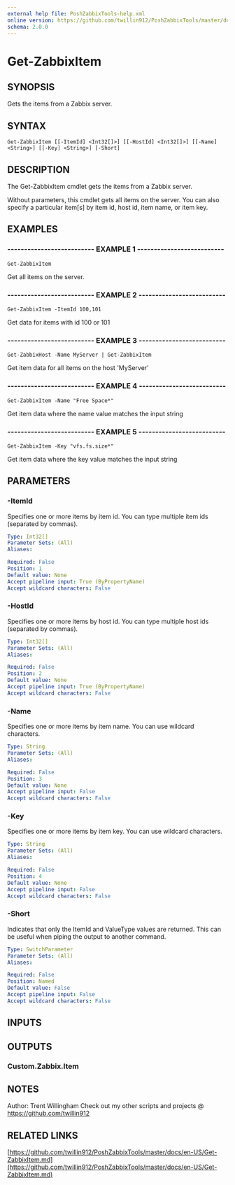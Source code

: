 ```yaml
---
external help file: PoshZabbixTools-help.xml
online version: https://github.com/twillin912/PoshZabbixTools/master/docs/en-US/Get-ZabbixItem.md
schema: 2.0.0
---
```


# Get-ZabbixItem

## SYNOPSIS
Gets the items from a Zabbix server.

## SYNTAX

```
Get-ZabbixItem [[-ItemId] <Int32[]>] [[-HostId] <Int32[]>] [[-Name] <String>] [[-Key] <String>] [-Short]
```

## DESCRIPTION
The Get-ZabbixItem cmdlet gets the items from a Zabbix server.

Without parameters, this cmdlet gets all items on the server. 
You can also specify a particular item\[s\] by item id, host id, item name, or item key.

## EXAMPLES

### -------------------------- EXAMPLE 1 --------------------------
```
Get-ZabbixItem
```

Get all items on the server.

### -------------------------- EXAMPLE 2 --------------------------
```
Get-ZabbixItem -ItemId 100,101
```

Get data for items with id 100 or 101

### -------------------------- EXAMPLE 3 --------------------------
```
Get-ZabbixHost -Name MyServer | Get-ZabbixItem
```

Get item data for all items on the host 'MyServer'

### -------------------------- EXAMPLE 4 --------------------------
```
Get-ZabbixItem -Name "Free Space*"
```

Get item data where the name value matches the input string

### -------------------------- EXAMPLE 5 --------------------------
```
Get-ZabbixItem -Key "vfs.fs.size*"
```

Get item data where the key value matches the input string

## PARAMETERS

### -ItemId
Specifies one or more items by item id.
You can type multiple item ids (separated by commas).

```yaml
Type: Int32[]
Parameter Sets: (All)
Aliases: 

Required: False
Position: 1
Default value: None
Accept pipeline input: True (ByPropertyName)
Accept wildcard characters: False
```

### -HostId
Specifies one or more items by host id.
You can type multiple host ids (separated by commas).

```yaml
Type: Int32[]
Parameter Sets: (All)
Aliases: 

Required: False
Position: 2
Default value: None
Accept pipeline input: True (ByPropertyName)
Accept wildcard characters: False
```

### -Name
Specifies one or more items by item name. 
You can use wildcard characters.

```yaml
Type: String
Parameter Sets: (All)
Aliases: 

Required: False
Position: 3
Default value: None
Accept pipeline input: False
Accept wildcard characters: False
```

### -Key
Specifies one or more items by item key. 
You can use wildcard characters.

```yaml
Type: String
Parameter Sets: (All)
Aliases: 

Required: False
Position: 4
Default value: None
Accept pipeline input: False
Accept wildcard characters: False
```

### -Short
Indicates that only the ItemId and ValueType values are returned. 
This can be useful when piping the output to another command.

```yaml
Type: SwitchParameter
Parameter Sets: (All)
Aliases: 

Required: False
Position: Named
Default value: False
Accept pipeline input: False
Accept wildcard characters: False
```

## INPUTS

## OUTPUTS

### Custom.Zabbix.Item

## NOTES
Author: Trent Willingham
Check out my other scripts and projects @ https://github.com/twillin912

## RELATED LINKS

[https://github.com/twillin912/PoshZabbixTools/master/docs/en-US/Get-ZabbixItem.md](https://github.com/twillin912/PoshZabbixTools/master/docs/en-US/Get-ZabbixItem.md)

